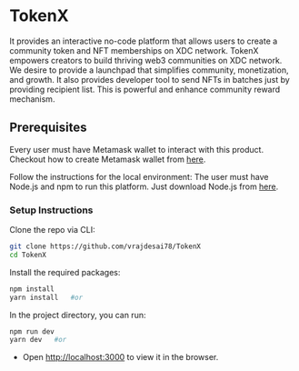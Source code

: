 # TokenX
It provides an interactive no-code platform that allows users to create a community token and NFT memberships on XDC network. TokenX empowers creators to build thriving web3 communities on XDC network. We desire to provide a launchpad that simplifies community, monetization, and growth. It also provides developer tool to send NFTs in batches just by providing recipient list. This is powerful and enhance community reward mechanism. 

## Prerequisites

Every user must have Metamask wallet to interact with this product. Checkout how to create Metamask wallet from [here](https://polygon.technology/blog/getting-started-with-metamask-on-polygon). 

Follow the instructions for the local environment: The user must have Node.js and npm to run this platform. Just download Node.js from [here](https://nodejs.org/en/download/).

### Setup Instructions

Clone the repo via CLI:
```sh
git clone https://github.com/vrajdesai78/TokenX
cd TokenX
```

Install the required packages:
```sh
npm install 
yarn install   #or
```

In the project directory, you can run:
```sh
npm run dev
yarn dev   #or
```

- Open [http://localhost:3000](http://localhost:3000) to view it in the browser.
